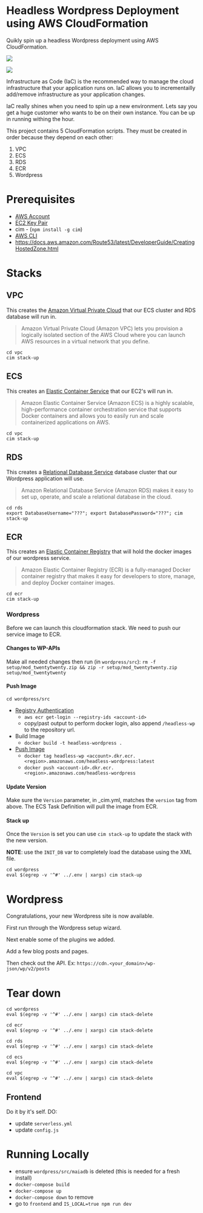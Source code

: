 
# Headless Wordpress Deployment using AWS CloudFormation
Quikly spin up a headless Wordpress deployment using AWS CloudFormation.

[![](diagram1.png)](diagram1.png)


[![](diagram2.png)](diagram2.png)

Infrastructure as Code (IaC) is the recommended way to manage the cloud infrastructure that your
application runs on.  IaC allows you to incrementailly add/remove infrastructure as your application changes.

IaC really shines when you need to spin up a new environment.  Lets say you get a huge customer who wants
to be on their own instance.  You can be up in running withing the hour.

This project contains 5 CloudFormation scripts.  They must be created in order because they depend on each other:
1. VPC
2. ECS
3. RDS
4. ECR
5. Wordpress

# Prerequisites
- [AWS Account](https://aws.amazon.com/)
- [EC2 Key Pair](https://console.aws.amazon.com/ec2/v2/home)
- cim - (`npm install -g cim`)
- [AWS CLI](https://docs.aws.amazon.com/cli/latest/userguide/installing.html)
- https://docs.aws.amazon.com/Route53/latest/DeveloperGuide/CreatingHostedZone.html


# Stacks

## VPC
This creates the [Amazon Virtual Private Cloud](https://aws.amazon.com/vpc/) that our ECS cluster and RDS database will run in.  
> Amazon Virtual Private Cloud (Amazon VPC) lets you provision a logically isolated section of the AWS Cloud where you can launch AWS resources in a virtual network that you define. 
```
cd vpc
cim stack-up
```

## ECS
This creates an [Elastic Container Service](https://aws.amazon.com/ecs/) that our EC2's will run in.
> Amazon Elastic Container Service (Amazon ECS) is a highly scalable, high-performance container orchestration service that supports Docker containers and allows you to easily run and scale containerized applications on AWS.
```
cd vpc
cim stack-up
```

## RDS
This creates a [Relational Database Service](https://aws.amazon.com/rds/) database cluster that our Wordpress application will use.
> Amazon Relational Database Service (Amazon RDS) makes it easy to set up, operate, and scale a relational database in the cloud.
```
cd rds
export DatabaseUsername="???"; export DatabasePassword="???"; cim stack-up
```

## ECR
This creates an [Elastic Container Registry](https://aws.amazon.com/ecr/) that will hold the docker images of our wordpress service.
> Amazon Elastic Container Registry (ECR) is a fully-managed Docker container registry that makes it easy for developers to store, manage, and deploy Docker container images.
```
cd ecr
cim stack-up
```

### Wordpress
Before we can launch this cloudformation stack.  We need to push our service image to ECR.

#### Changes to WP-APIs
Make all needed changes then run (in `wordpress/src`):
`rm -f setup/mod_twentytwenty.zip && zip -r setup/mod_twentytwenty.zip setup/mod_twentytwenty`

#### Push Image
```
cd wordpress/src
```
- [Registry Authentication](http://docs.aws.amazon.com/AmazonECR/latest/userguide/Registries.html#registry_auth)
  - `aws ecr get-login --registry-ids <account-id>`
  - copy/past output to perform docker login,  also append `/headless-wp` to the repository url.
- Build Image
  - `docker build -t headless-wordpress .`
- [Push Image](http://docs.aws.amazon.com/AmazonECR/latest/userguide/docker-push-ecr-image.html)
  - `docker tag headless-wp <account>.dkr.ecr.<region>.amazonaws.com/headless-wordpress:latest`
  - `docker push <account-id>.dkr.ecr.<region>.amazonaws.com/headless-wordpress`

#### Update Version
Make sure the `Version` parameter, in _cim.yml, matches the `version` tag from above.  The ECS Task Definition will pull the image from ECR.

#### Stack up
Once the `Version` is set you can use `cim stack-up` to update the stack with the new version.

**NOTE**: use the `INIT_DB` var to completely load the database using the XML file.

```
cd wordpress
eval $(egrep -v '^#' ../.env | xargs) cim stack-up
```

# Wordpress
Congratulations, your new Wordpress site is now available.  

First run through the Wordpress setup wizard.

Next enable some of the plugins we added.

Add a few blog posts and pages.

Then check out the API. Ex: `https://cdn.<your_domain>/wp-json/wp/v2/posts`

# Tear down
```
cd wordpress
eval $(egrep -v '^#' ../.env | xargs) cim stack-delete

cd ecr
eval $(egrep -v '^#' ../.env | xargs) cim stack-delete

cd rds
eval $(egrep -v '^#' ../.env | xargs) cim stack-delete

cd ecs
eval $(egrep -v '^#' ../.env | xargs) cim stack-delete

cd vpc
eval $(egrep -v '^#' ../.env | xargs) cim stack-delete
```

## Frontend

Do it by it's self. DO:
- update `serverless.yml`
- update `config.js`

# Running Locally
- ensure `wordpress/src/maiadb` is deleted (this is needed for a fresh install)
- `docker-compose build`
- `docker-compose up`
- `docker-compose down` to remove
- go to `frontend` and `IS_LOCAL=true npm run dev`
